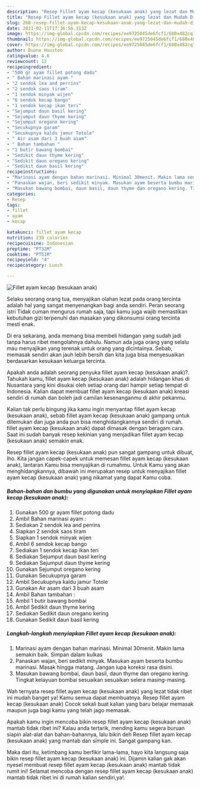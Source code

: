 ```yaml
---
description: "Resep Fillet ayam kecap (kesukaan anak) yang lezat dan Mudah Dibuat"
title: "Resep Fillet ayam kecap (kesukaan anak) yang lezat dan Mudah Dibuat"
slug: 260-resep-fillet-ayam-kecap-kesukaan-anak-yang-lezat-dan-mudah-dibuat
date: 2021-02-11T17:36:56.313Z
image: https://img-global.cpcdn.com/recipes/ee9725045de6fcf1/680x482cq70/fillet-ayam-kecap-kesukaan-anak-foto-resep-utama.jpg
thumbnail: https://img-global.cpcdn.com/recipes/ee9725045de6fcf1/680x482cq70/fillet-ayam-kecap-kesukaan-anak-foto-resep-utama.jpg
cover: https://img-global.cpcdn.com/recipes/ee9725045de6fcf1/680x482cq70/fillet-ayam-kecap-kesukaan-anak-foto-resep-utama.jpg
author: Duane Houston
ratingvalue: 4.6
reviewcount: 12
recipeingredient:
- "500 gr ayam fillet potong dadu"
- " Bahan marinasi ayam "
- "2 sendok lea and perrins"
- "2 sendok saos tiram"
- "1 sendok minyak wijen"
- "6 sendok kecap bango"
- "1 sendok kecap ikan teri"
- "Sejumput daun basil kering"
- "Sejumput daun thyme kering"
- "Sejumput oregano kering"
- "Secukupnya garam"
- "Secukupnya kaldu jamur Totole"
- " Air asam dari 3 buah asam"
- " Bahan tambahan "
- "1 butir bawang bombai"
- "Sedikit daun thyme kering"
- "Sedikit daun oregano kering"
- "Sedikit daun basil kering"
recipeinstructions:
- "Marinasi ayam dengan bahan marinasi. Minimal 30menit. Makin lama semakin baik. Simpan dalam kulkas"
- "Panaskan wajan, beri sedikit minyak. Masukan ayam beserta bumbu marinasi. Masak hingga matang. Jangan lupa koreksi rasa disini."
- "Masukan bawang bombai, daun basil, daun thyme dan oregano kering. Tingkat kelayuan bombai sesuaikan sesuaikan selera masing-masing."
categories:
- Resep
tags:
- fillet
- ayam
- kecap

katakunci: fillet ayam kecap 
nutrition: 239 calories
recipecuisine: Indonesian
preptime: "PT32M"
cooktime: "PT51M"
recipeyield: "4"
recipecategory: Lunch

---
```



![Fillet ayam kecap (kesukaan anak)](https://img-global.cpcdn.com/recipes/ee9725045de6fcf1/680x482cq70/fillet-ayam-kecap-kesukaan-anak-foto-resep-utama.jpg)

Selaku seorang orang tua, menyajikan olahan lezat pada orang tercinta adalah hal yang sangat menyenangkan bagi anda sendiri. Peran seorang istri Tidak cuman mengurus rumah saja, tapi kamu juga wajib memastikan kebutuhan gizi terpenuhi dan masakan yang dikonsumsi orang tercinta mesti enak.

Di era  sekarang, anda memang bisa membeli hidangan yang sudah jadi tanpa harus ribet mengolahnya dahulu. Namun ada juga orang yang selalu mau menyajikan yang terenak untuk orang yang dicintainya. Sebab, memasak sendiri akan jauh lebih bersih dan kita juga bisa menyesuaikan berdasarkan kesukaan keluarga tercinta. 



Apakah anda adalah seorang penyuka fillet ayam kecap (kesukaan anak)?. Tahukah kamu, fillet ayam kecap (kesukaan anak) adalah hidangan khas di Nusantara yang kini disukai oleh setiap orang dari hampir setiap tempat di Indonesia. Kalian dapat membuat fillet ayam kecap (kesukaan anak) kreasi sendiri di rumah dan boleh jadi camilan kesenanganmu di akhir pekanmu.

Kalian tak perlu bingung jika kamu ingin menyantap fillet ayam kecap (kesukaan anak), sebab fillet ayam kecap (kesukaan anak) gampang untuk ditemukan dan juga anda pun bisa menghidangkannya sendiri di rumah. fillet ayam kecap (kesukaan anak) dapat dimasak dengan beragam cara. Saat ini sudah banyak resep kekinian yang menjadikan fillet ayam kecap (kesukaan anak) semakin enak.

Resep fillet ayam kecap (kesukaan anak) pun sangat gampang untuk dibuat, lho. Kita jangan capek-capek untuk memesan fillet ayam kecap (kesukaan anak), lantaran Kamu bisa menyajikan di rumahmu. Untuk Kamu yang akan menghidangkannya, dibawah ini merupakan resep untuk menyajikan fillet ayam kecap (kesukaan anak) yang nikamat yang dapat Kamu coba.

<!--inarticleads1-->

##### Bahan-bahan dan bumbu yang digunakan untuk menyiapkan Fillet ayam kecap (kesukaan anak):

1. Gunakan 500 gr ayam fillet potong dadu
1. Ambil  Bahan marinasi ayam :
1. Sediakan 2 sendok lea and perrins
1. Siapkan 2 sendok saos tiram
1. Siapkan 1 sendok minyak wijen
1. Ambil 6 sendok kecap bango
1. Sediakan 1 sendok kecap ikan teri
1. Sediakan Sejumput daun basil kering
1. Sediakan Sejumput daun thyme kering
1. Gunakan Sejumput oregano kering
1. Gunakan Secukupnya garam
1. Ambil Secukupnya kaldu jamur Totole
1. Gunakan  Air asam dari 3 buah asam
1. Ambil  Bahan tambahan :
1. Ambil 1 butir bawang bombai
1. Ambil Sedikit daun thyme kering
1. Sediakan Sedikit daun oregano kering
1. Gunakan Sedikit daun basil kering




<!--inarticleads2-->

##### Langkah-langkah menyiapkan Fillet ayam kecap (kesukaan anak):

1. Marinasi ayam dengan bahan marinasi. Minimal 30menit. Makin lama semakin baik. Simpan dalam kulkas
1. Panaskan wajan, beri sedikit minyak. Masukan ayam beserta bumbu marinasi. Masak hingga matang. Jangan lupa koreksi rasa disini.
1. Masukan bawang bombai, daun basil, daun thyme dan oregano kering. Tingkat kelayuan bombai sesuaikan sesuaikan selera masing-masing.




Wah ternyata resep fillet ayam kecap (kesukaan anak) yang lezat tidak ribet ini mudah banget ya! Kamu semua dapat membuatnya. Resep fillet ayam kecap (kesukaan anak) Cocok sekali buat kalian yang baru belajar memasak maupun juga bagi kamu yang telah jago memasak.

Apakah kamu ingin mencoba bikin resep fillet ayam kecap (kesukaan anak) mantab tidak ribet ini? Kalau anda tertarik, mending kamu segera buruan siapin alat-alat dan bahan-bahannya, lalu bikin deh Resep fillet ayam kecap (kesukaan anak) yang mantab dan simple ini. Sangat gampang kan. 

Maka dari itu, ketimbang kamu berfikir lama-lama, hayo kita langsung saja bikin resep fillet ayam kecap (kesukaan anak) ini. Dijamin kalian gak akan nyesel membuat resep fillet ayam kecap (kesukaan anak) mantab tidak rumit ini! Selamat mencoba dengan resep fillet ayam kecap (kesukaan anak) mantab tidak ribet ini di rumah kalian sendiri,ya!.

